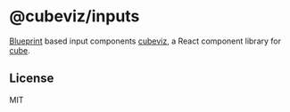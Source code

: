 # @cubeviz/inputs

[Blueprint](https://blueprintjs.com/docs/) based input components [cubeviz](https://github.com/veson-nautical/cubeviz), a React component library for [cube](https://cube.dev/).

## License

MIT